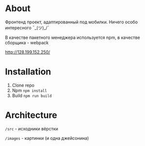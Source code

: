 # About
  Фронтенд проект, адаптированный под мобилки. Ничего особо интересного ¯\_(ツ)_/¯
  
  В качестве пакетного менеджера используется npm, в качестве сборщика - webpack

  http://128.199.152.250/

# Installation
  1. Clone repo
  2. Npm ``npm install``
  3. Build ``npm run build``

# Architecture
  ``/src`` - исходники вёрстки
  
  ``/images`` - картинки (и одна джейсонина)
